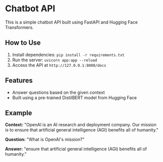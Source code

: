 # Chatbot API
This is a simple chatbot API built using FastAPI and Hugging Face Transformers.

## How to Use
1. Install dependencies: `pip install -r requirements.txt`
2. Run the server: `uvicorn app:app --reload`
3. Access the API at `http://127.0.0.1:8000/docs`

## Features
- Answer questions based on the given context
- Built using a pre-trained DistilBERT model from Hugging Face

## Example
**Context:** "OpenAI is an AI research and deployment company. Our mission is to ensure that artificial general intelligence (AGI) benefits all of humanity."

**Question:** "What is OpenAI's mission?"

**Answer:** "ensure that artificial general intelligence (AGI) benefits all of humanity."
